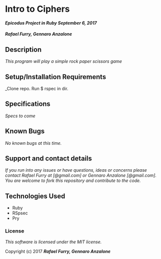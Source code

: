 # Intro to Ciphers

#### _Epicodus Project in Ruby September 6, 2017_

#### _**Rafael Furry, Gennaro Anzalone**_

## Description

_This program will play a simple rock paper scissors game_

## Setup/Installation Requirements

_Clone repo. Run $ rspec in dir.

## Specifications

_Specs to come_

## Known Bugs

_No known bugs at this time._

## Support and contact details

_If you run into any issues or have questions, ideas or concerns please contact Rafael Furry at [@gmail.com] or Gennaro Anzalone [@gmail.com]. You are welcome to fork this repository and contribute to the code._

## Technologies Used

* Ruby
* RSpsec
* Pry

### License

*This software is licensed under the MIT license.*

Copyright (c) 2017 **_Rafael Furry, Gennaro Anzalone_**
